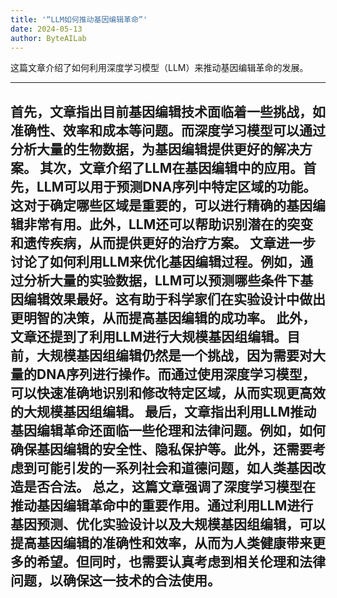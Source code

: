 ```yaml
---
title: '“LLM如何推动基因编辑革命”'
date: 2024-05-13
author: ByteAILab
---
```


这篇文章介绍了如何利用深度学习模型（LLM）来推动基因编辑革命的发展。


---
首先，文章指出目前基因编辑技术面临着一些挑战，如准确性、效率和成本等问题。而深度学习模型可以通过分析大量的生物数据，为基因编辑提供更好的解决方案。
其次，文章介绍了LLM在基因编辑中的应用。首先，LLM可以用于预测DNA序列中特定区域的功能。这对于确定哪些区域是重要的，可以进行精确的基因编辑非常有用。此外，LLM还可以帮助识别潜在的突变和遗传疾病，从而提供更好的治疗方案。
文章进一步讨论了如何利用LLM来优化基因编辑过程。例如，通过分析大量的实验数据，LLM可以预测哪些条件下基因编辑效果最好。这有助于科学家们在实验设计中做出更明智的决策，从而提高基因编辑的成功率。
此外，文章还提到了利用LLM进行大规模基因组编辑。目前，大规模基因组编辑仍然是一个挑战，因为需要对大量的DNA序列进行操作。而通过使用深度学习模型，可以快速准确地识别和修改特定区域，从而实现更高效的大规模基因组编辑。
最后，文章指出利用LLM推动基因编辑革命还面临一些伦理和法律问题。例如，如何确保基因编辑的安全性、隐私保护等。此外，还需要考虑到可能引发的一系列社会和道德问题，如人类基因改造是否合法。
总之，这篇文章强调了深度学习模型在推动基因编辑革命中的重要作用。通过利用LLM进行基因预测、优化实验设计以及大规模基因组编辑，可以提高基因编辑的准确性和效率，从而为人类健康带来更多的希望。但同时，也需要认真考虑到相关伦理和法律问题，以确保这一技术的合法使用。
---

